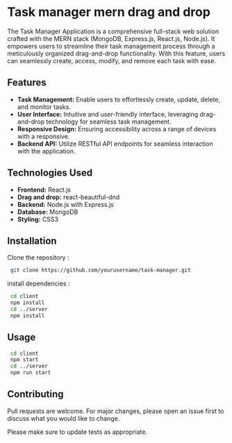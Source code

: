 # Task manager mern drag and drop

The Task Manager Application is a comprehensive full-stack web solution crafted with the MERN stack (MongoDB, Express.js, React.js, Node.js). It empowers users to streamline their task management process through a meticulously organized drag-and-drop functionality. With this feature, users can seamlessly create, access, modify, and remove each task with ease.

## Features

- **Task Management:** Enable users to effortlessly create, update, delete, and monitor tasks.
- **User Interface:** Intuitive and user-friendly interface, leveraging drag-and-drop technology for seamless task management.
- **Responsive Design:** Ensuring accessibility across a range of devices with a responsive.
- **Backend API:** Utilize RESTful API endpoints for seamless interaction with the application.

## Technologies Used

- **Frontend:** React.js
- **Drag and drop:** react-beautiful-dnd 
- **Backend:** Node.js with Express.js
- **Database:** MongoDB
- **Styling:** CSS3

## Installation

Clone the repository :

```bash
 git clone https://github.com/yourusername/task-manager.git
```

install dependencies :

```bash
 cd client
 npm install
 cd ../server
 npm install
```

## Usage

```bash
 cd client
 npm start
 cd ../server
 npm run start
```

## Contributing

Pull requests are welcome. For major changes, please open an issue first
to discuss what you would like to change.

Please make sure to update tests as appropriate.


